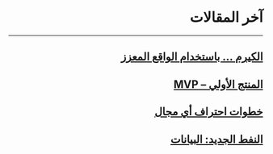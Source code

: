 <div dir="auto">
  
  <h1>
    آخر المقالات
  </h1>
  <hr>
  
  

  <h2>
    <a href="/blog/blog-04">الكيرم … باستخدام الواقع المعزز</a>
  </h2>
    
  
  <h2>
    <a href="/blog/blog-03">المنتج الأولي – MVP</a>
  </h2>
  
   <h2>
    <a href="/blog/blog-02">خطوات احتراف أي مجال</a>
  </h2>
  
   <h2>
    <a href="/blog/blog-01">النفط الجديد: البيانات</a>
  </h2>

</div>

